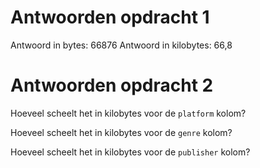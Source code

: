 # Antwoorden opdracht 1

Antwoord in bytes:
66876
Antwoord in kilobytes:
66,8
# Antwoorden opdracht 2

Hoeveel scheelt het in kilobytes voor de `platform` kolom?

Hoeveel scheelt het in kilobytes voor de `genre` kolom?

Hoeveel scheelt het in kilobytes voor de `publisher` kolom?
